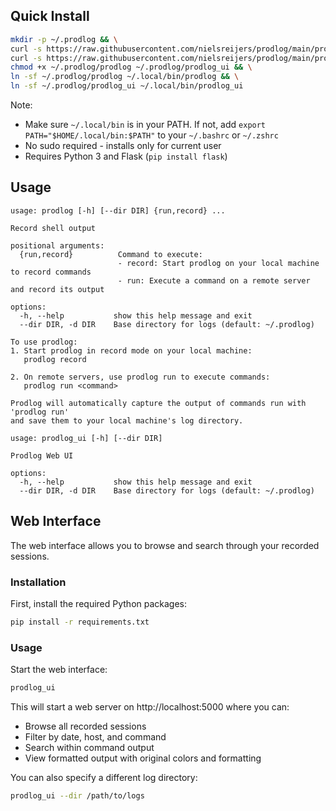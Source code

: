 ## Quick Install

```bash
mkdir -p ~/.prodlog && \
curl -s https://raw.githubusercontent.com/nielsreijers/prodlog/main/prodlog > ~/.prodlog/prodlog && \
curl -s https://raw.githubusercontent.com/nielsreijers/prodlog/main/prodlog_ui > ~/.prodlog/prodlog_ui && \
chmod +x ~/.prodlog/prodlog ~/.prodlog/prodlog_ui && \
ln -sf ~/.prodlog/prodlog ~/.local/bin/prodlog && \
ln -sf ~/.prodlog/prodlog_ui ~/.local/bin/prodlog_ui
```

Note: 
- Make sure `~/.local/bin` is in your PATH. If not, add `export PATH="$HOME/.local/bin:$PATH"` to your `~/.bashrc` or `~/.zshrc`
- No sudo required - installs only for current user
- Requires Python 3 and Flask (`pip install flask`)

## Usage

```
usage: prodlog [-h] [--dir DIR] {run,record} ...

Record shell output

positional arguments:
  {run,record}          Command to execute:
                        - record: Start prodlog on your local machine to record commands
                        - run: Execute a command on a remote server and record its output

options:
  -h, --help           show this help message and exit
  --dir DIR, -d DIR    Base directory for logs (default: ~/.prodlog)

To use prodlog:
1. Start prodlog in record mode on your local machine:
   prodlog record

2. On remote servers, use prodlog run to execute commands:
   prodlog run <command>

Prodlog will automatically capture the output of commands run with 'prodlog run'
and save them to your local machine's log directory.
```

```
usage: prodlog_ui [-h] [--dir DIR]

Prodlog Web UI

options:
  -h, --help           show this help message and exit
  --dir DIR, -d DIR    Base directory for logs (default: ~/.prodlog)
```

## Web Interface

The web interface allows you to browse and search through your recorded sessions.

### Installation

First, install the required Python packages:

```bash
pip install -r requirements.txt
```

### Usage

Start the web interface:

```bash
prodlog_ui
```

This will start a web server on http://localhost:5000 where you can:
- Browse all recorded sessions
- Filter by date, host, and command
- Search within command output
- View formatted output with original colors and formatting

You can also specify a different log directory:

```bash
prodlog_ui --dir /path/to/logs
```
